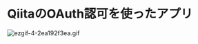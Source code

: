 
# QiitaのOAuth認可を使ったアプリ

![ezgif-4-2ea192f3ea.gif](https://qiita-image-store.s3.ap-northeast-1.amazonaws.com/0/2883687/101abe2c-75c8-87e7-aa4c-01019e7ff0f5.gif)
